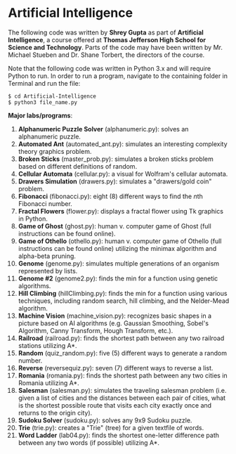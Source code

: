 Artificial Intelligence
=======================
The following code was written by **Shrey Gupta** as part of **Artificial Intelligence**, a course offered at **Thomas Jefferson High School for Science and Technology**. Parts of the code may have been written by Mr. Michael Stueben and Dr. Shane Torbert, the directors of the course.

Note that the following code was written in Python 3.x and will require Python to run. In order to run a program, navigate to the containing folder in Terminal and run the file:

```
$ cd Artificial-Intelligence
$ python3 file_name.py
```

**Major labs/programs**:

1. **Alphanumeric Puzzle Solver** (alphanumeric.py): solves an alphanumeric puzzle.
2. **Automated Ant** (automated_ant.py): simulates an interesting complexity theory graphics problem.
3. **Broken Sticks** (master_prob.py): simulates a broken sticks problem based on different definitions of random.
4. **Cellular Automata** (cellular.py): a visual for Wolfram's cellular automata.
5. **Drawers Simulation** (drawers.py): simulates a "drawers/gold coin" problem.
6. **Fibonacci** (fibonacci.py): eight (8) different ways to find the *n*th Fibonacci number.
7. **Fractal Flowers** (flower.py): displays a fractal flower using Tk graphics in Python.
8. **Game of Ghost** (ghost.py): human v. computer game of Ghost (full instructions can be found online).
9. **Game of Othello** (othello.py): human v. computer game of Othello (full instructions can be found online) utilizing the minimax algorithm and alpha-beta pruning.
10. **Genome** (genome.py): simulates multiple generations of an organism represented by lists.
11. **Genome #2** (genome2.py): finds the min for a function using genetic algorithms.
12. **Hill Climbing** (hillClimbing.py): finds the min for a function using various techniques, including random search, hill climbing, and the Nelder-Mead algorithm.
12. **Machine Vision** (machine_vision.py): recognizes basic shapes in a picture based on AI algorithms (e.g. Gaussian Smoothing, Sobel's Algorithm, Canny Transform, Hough Transform, etc.).
13. **Railroad** (railroad.py): finds the shortest path between any two railroad stations utilizing A*.
14. **Random** (quiz_random.py): five (5) different ways to generate a random number.
15. **Reverse** (reversequiz.py): seven (7) different ways to reverse a list.
16. **Romania** (romania.py): finds the shortest path between any two cities in Romania utilizing A*.
17. **Salesman** (salesman.py): simulates the traveling salesman problem (i.e. given a list of cities and the distances between each pair of cities, what is the shortest possible route that visits each city exactly once and returns to the origin city).
18. **Sudoku Solver** (sudoku.py): solves any 9x9 Sudoku puzzle.
19. **Trie** (trie.py): creates a "Trie" (tree) for a given textfile of words.
20. **Word Ladder** (lab04.py): finds the shortest one-letter difference path between any two words (if possible) utilizing A*.
